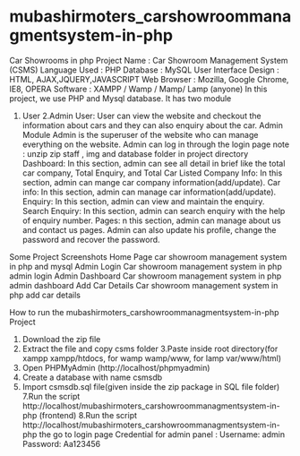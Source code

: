 # mubashirmoters_carshowroommanagmentsystem-in-php
Car Showrooms in php 
Project Name                      :  Car Showroom Management System (CSMS)
Language Used                   :  PHP
Database                              :  MySQL
User Interface Design       :  HTML, AJAX,JQUERY,JAVASCRIPT
Web Browser                       :  Mozilla, Google Chrome, IE8, OPERA
Software                               :  XAMPP / Wamp / Mamp/ Lamp (anyone)
In this project, we use PHP and  Mysql database. It has two module
1. User
2.Admin
 User:  User can view the website and checkout the information about cars and they can also enquiry about the car.
Admin Module
Admin is the superuser of the website who can manage everything on the website. Admin can log in through the login page
note : unzip zip staff , img and database folder in project directory
Dashboard: In this section, admin can see all detail in brief like the total car company, Total Enquiry, and Total Car Listed
Company Info: In this section, admin can mange car company information(add/update).
Car info: In this section, admin can manage car information(add/update).
Enquiry: In this section, admin can view and maintain the enquiry.
Search Enquiry: In this section, admin can search enquiry with the help of enquiry number.
Pages: n this section, admin can manage about us and contact us pages.
Admin can also update his profile, change the password and recover the password.

Some Project Screenshots
Home Page
car showroom management system in php and mysql
Admin Login
Car showroom management system in php admin login
Admin Dashboard
Car showroom management system in php admin dashboard
Add Car Details
Car showroom management system in php add car details

How to run the mubashirmoters_carshowroommanagmentsystem-in-php Project
1. Download the zip file
2. Extract the file and copy csms folder
3.Paste inside root directory(for xampp xampp/htdocs, for wamp wamp/www, for lamp var/www/html)
4. Open PHPMyAdmin (http://localhost/phpmyadmin)
5. Create a database with name csmsdb
6. Import csmsdb.sql file(given inside the zip package in SQL file folder)
7.Run the script http://localhost/mubashirmoters_carshowroommanagmentsystem-in-php (frontend)
8.Run the script http://localhost/mubashirmoters_carshowroommanagmentsystem-in-php the go to login page
Credential for admin panel :
Username: admin
Password: Aa123456
